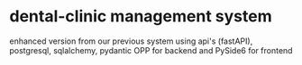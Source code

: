 # dental-clinic management system
 enhanced version from our previous system using api's (fastAPI), postgresql, sqlalchemy, pydantic OPP for backend and PySide6 for frontend
